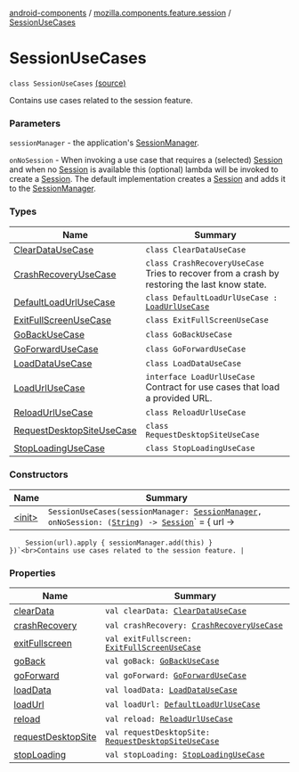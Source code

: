 [android-components](../../index.md) / [mozilla.components.feature.session](../index.md) / [SessionUseCases](./index.md)

# SessionUseCases

`class SessionUseCases` [(source)](https://github.com/mozilla-mobile/android-components/blob/master/components/feature/session/src/main/java/mozilla/components/feature/session/SessionUseCases.kt#L19)

Contains use cases related to the session feature.

### Parameters

`sessionManager` - the application's [SessionManager](../../mozilla.components.browser.session/-session-manager/index.md).

`onNoSession` - When invoking a use case that requires a (selected) [Session](../../mozilla.components.browser.session/-session/index.md) and when no [Session](../../mozilla.components.browser.session/-session/index.md) is available
this (optional) lambda will be invoked to create a [Session](../../mozilla.components.browser.session/-session/index.md). The default implementation creates a [Session](../../mozilla.components.browser.session/-session/index.md) and adds
it to the [SessionManager](../../mozilla.components.browser.session/-session-manager/index.md).

### Types

| Name | Summary |
|---|---|
| [ClearDataUseCase](-clear-data-use-case/index.md) | `class ClearDataUseCase` |
| [CrashRecoveryUseCase](-crash-recovery-use-case/index.md) | `class CrashRecoveryUseCase`<br>Tries to recover from a crash by restoring the last know state. |
| [DefaultLoadUrlUseCase](-default-load-url-use-case/index.md) | `class DefaultLoadUrlUseCase : `[`LoadUrlUseCase`](-load-url-use-case/index.md) |
| [ExitFullScreenUseCase](-exit-full-screen-use-case/index.md) | `class ExitFullScreenUseCase` |
| [GoBackUseCase](-go-back-use-case/index.md) | `class GoBackUseCase` |
| [GoForwardUseCase](-go-forward-use-case/index.md) | `class GoForwardUseCase` |
| [LoadDataUseCase](-load-data-use-case/index.md) | `class LoadDataUseCase` |
| [LoadUrlUseCase](-load-url-use-case/index.md) | `interface LoadUrlUseCase`<br>Contract for use cases that load a provided URL. |
| [ReloadUrlUseCase](-reload-url-use-case/index.md) | `class ReloadUrlUseCase` |
| [RequestDesktopSiteUseCase](-request-desktop-site-use-case/index.md) | `class RequestDesktopSiteUseCase` |
| [StopLoadingUseCase](-stop-loading-use-case/index.md) | `class StopLoadingUseCase` |

### Constructors

| Name | Summary |
|---|---|
| [&lt;init&gt;](-init-.md) | `SessionUseCases(sessionManager: `[`SessionManager`](../../mozilla.components.browser.session/-session-manager/index.md)`, onNoSession: (`[`String`](https://kotlinlang.org/api/latest/jvm/stdlib/kotlin/-string/index.html)`) -> `[`Session`](../../mozilla.components.browser.session/-session/index.md)` = { url ->
        Session(url).apply { sessionManager.add(this) }
    })`<br>Contains use cases related to the session feature. |

### Properties

| Name | Summary |
|---|---|
| [clearData](clear-data.md) | `val clearData: `[`ClearDataUseCase`](-clear-data-use-case/index.md) |
| [crashRecovery](crash-recovery.md) | `val crashRecovery: `[`CrashRecoveryUseCase`](-crash-recovery-use-case/index.md) |
| [exitFullscreen](exit-fullscreen.md) | `val exitFullscreen: `[`ExitFullScreenUseCase`](-exit-full-screen-use-case/index.md) |
| [goBack](go-back.md) | `val goBack: `[`GoBackUseCase`](-go-back-use-case/index.md) |
| [goForward](go-forward.md) | `val goForward: `[`GoForwardUseCase`](-go-forward-use-case/index.md) |
| [loadData](load-data.md) | `val loadData: `[`LoadDataUseCase`](-load-data-use-case/index.md) |
| [loadUrl](load-url.md) | `val loadUrl: `[`DefaultLoadUrlUseCase`](-default-load-url-use-case/index.md) |
| [reload](reload.md) | `val reload: `[`ReloadUrlUseCase`](-reload-url-use-case/index.md) |
| [requestDesktopSite](request-desktop-site.md) | `val requestDesktopSite: `[`RequestDesktopSiteUseCase`](-request-desktop-site-use-case/index.md) |
| [stopLoading](stop-loading.md) | `val stopLoading: `[`StopLoadingUseCase`](-stop-loading-use-case/index.md) |
